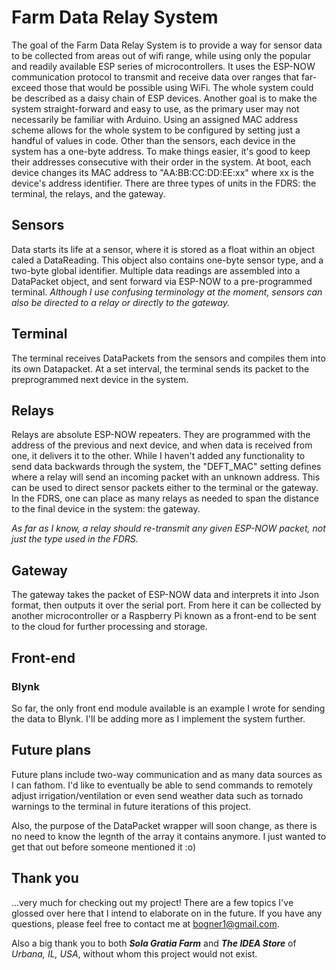 # Farm Data Relay System

The goal of the Farm Data Relay System is to provide a way for sensor data to be collected from areas out of wifi range, while using only the popular and readily available ESP series of microcontrollers. It uses the ESP-NOW communication protocol to transmit and receive data over ranges that far-exceed those that would be possible using WiFi. The whole system could be described as a daisy chain of ESP devices.
Another goal is to make the system straight-forward and easy to use, as the primary user may not necessarily be familiar with Arduino. Using an assigned MAC address scheme allows for the whole system to be configured by setting just a handful of values in code.
Other than the sensors, each device in the system has a one-byte address. To make things easier, it's good to keep their addresses consecutive with their order in the system. At boot, each device changes its MAC address to "AA:BB:CC:DD:EE:xx" where xx is the device's address identifier.
There are three types of units in the FDRS: the terminal, the relays, and the gateway.

## Sensors
Data starts its life at a sensor, where it is stored as a float within an object caled a DataReading. This object also contains one-byte sensor type, and a two-byte global identifier. Multiple data readings are assembled into a DataPacket object, and sent forward via ESP-NOW to a pre-programmed terminal. *Although I use confusing terminology at the moment, sensors can also be directed to a relay or directly to the gateway.*

## Terminal
The terminal receives DataPackets from the sensors and compiles them into its own Datapacket.  At a set interval, the terminal sends its packet to the preprogrammed next device in the system.

## Relays
Relays are absolute ESP-NOW repeaters. They are programmed with the address of the previous and next device, and when data is received from one, it delivers it to the other. While I haven't added any functionality to send data backwards through the system, the "DEFT_MAC" setting defines where a relay will send an incoming packet with an unknown address. This can be used to direct sensor packets either to the terminal or the gateway.
In the FDRS, one can place as many relays as needed to span the distance to the final device in the system: the gateway.

*As far as I know, a relay should re-transmit any given ESP-NOW packet, not just the type used in the FDRS.*

## Gateway
The gateway takes the packet of ESP-NOW data and interprets it into Json format, then outputs it over the serial port. From here it can be collected by another microcontroller or a Raspberry Pi known as a front-end to be sent to the cloud for further processing and storage.

## Front-end
### Blynk
So far, the only front end module available is an example I wrote for sending the data to Blynk. I'll be adding more as I implement the system further.

## Future plans
Future plans include two-way communication and as many data sources as I can fathom. I'd like to eventually be able to send commands to remotely adjust irrigation/ventilation or even send weather data such as tornado warnings to the terminal in future iterations of this project.

Also, the purpose of the DataPacket wrapper will soon change, as there is no need to know the legnth of the array it contains anymore. I just wanted to get that out before someone mentioned it :o) 

## Thank you
...very much for checking out my project! There are a few topics I've glossed over here that I intend to elaborate on in the future. If you have any questions, please feel free to contact me at bogner1@gmail.com.

Also a big thank you to both ***Sola Gratia Farm*** and ***The IDEA Store*** of *Urbana, IL, USA*, without whom this project would not exist.

